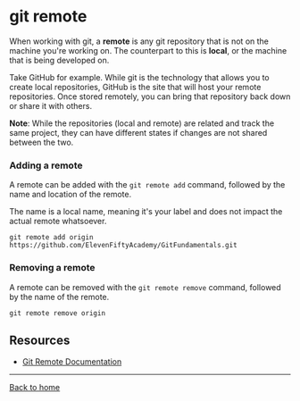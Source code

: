 # git remote

When working with git, a **remote** is any git repository that is not on the machine you're working on.  The counterpart to this is **local**, or the machine that is being developed on. 

Take GitHub for example.  While git is the technology that allows you to create local repositories, GitHub is the site that will host your remote repositories.  Once stored remotely, you can bring that repository back down or share it with others.  

**Note**: While the repositories (local and remote) are related and track the same project, they can have different states if changes are not shared between the two.  

### Adding a remote
A remote can be added with the `git remote add` command, followed by the name and location of the remote.  

The name is a local name, meaning it's your label and does not impact the actual remote whatsoever. 

```
git remote add origin https://github.com/ElevenFiftyAcademy/GitFundamentals.git
```
### Removing a remote

A remote can be removed with the `git remote remove` command, followed by the name of the remote.  
```
git remote remove origin
```

## Resources
- [Git Remote Documentation](https://git-scm.com/docs/git-remote)

---

[Back to home](../README.md)
